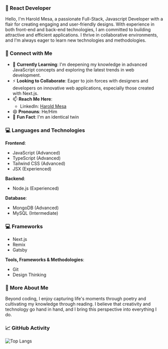 
### 🌟 React Developer
Hello, I'm Harold Mesa, a passionate Full-Stack, Javascript Developer with a flair for creating engaging and user-friendly designs. With experience in both front-end and back-end technologies, I am committed to building attractive and efficient applications. I thrive in collaborative environments, and I'm always eager to learn new technologies and methodologies.

### 🤝 Connect with Me
- 🌱 **Currently Learning**: I'm deepening my knowledge in advanced JavaScript concepts and exploring the latest trends in web development.
- ⚡ **Looking to Collaborate**: Eager to join forces with designers and developers on innovative web applications, especially those created with Next.js.
- 📫 **Reach Me Here**: 
   - LinkedIn: [Harold Mesa](https://www.linkedin.com/in/haroldmesa93/)
   <!-- - Email: [harold@example.com](mailto:harold@example.com) -->
- 😄 **Pronouns**: He/Him
- 👯 **Fun Fact**: I'm an identical twin

### 💻 Languages and Technologies
**Frontend**: 
- JavaScript (Advanced)
- TypeScript (Advanced)
- Tailwind CSS (Advanced)
- JSX (Experienced)

**Backend**:
- Node.js (Experienced)

**Database**:
- MongoDB (Advanced)
- MySQL (Intermediate)

### 💻 Frameworks
- Next.js
- Remix
- Gatsby

**Tools, Frameworks & Methodologies**:
- Git
- Design Thinking

### 📸 More About Me
Beyond coding, I enjoy capturing life's moments through poetry and cultivating my knowledge through reading. I believe that creativity and technology go hand in hand, and I bring this perspective into everything I do.

### 📈 GitHub Activity

![Top Langs](https://github-readme-stats.vercel.app/api/top-langs/?username=curiousmockingbird&show_icons=true)


